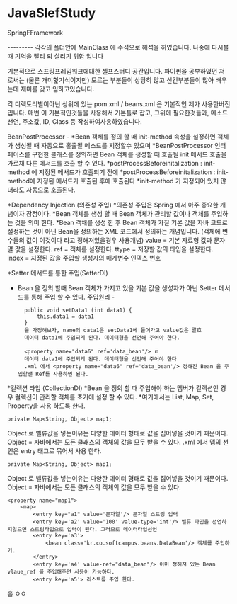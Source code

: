 # JavaSlefStudy
SpringFFramework


--------- 각각의 폴더안에 MainClass 에 주석으로 해석을 하였습니다. 나중에 다시볼때 기억을 빨리 되 살리기 위함 입니다 



기본적으로 스프링프레임워크에대한 셀프스터디 공간입니다.
파이썬을 공부하였던 저로써는 (물론 개미핥기식이지만)
모르는 부분들이 상당히 많고 신긴부분들이 많아 배우는데 재미를 갖고 임하고있습니다.


각 디렉토리별이아닌 상위에 있는 pom.xml / beans.xml 은 기본적인 제가 사용한버전입니다.
매번 이 기본적인것들을 사용해서 기본틀로 잡고, 그위에 필요한것들과, 메소드 선언, 주소값, ID, Class 등 작성하여사용하였습니다.


BeanPostProcessor - 
*Bean 객체를 정의 할 때 init-method 속성을 설정하면 객체가 생성될 때 자동으로 홑출될 메소드를 지정할수 있으며
*BeanPostProcessor 인터페이스를 구현한 클래스를 정의하면 Bean 객체를 생성할 때 호출될 init 메서드 호출을 가로채 다른 메서드를 호출 할 수 있다.
*postProcessBeforeinitalization : init-method 에 지정된 메서드가 호출되기 전에
*postProcessBeforeinitalization : init-method에 지정된 메서드가 호출된 후에 호출된다
*init-method 가 지정되어 있지 않더라도 자동으로 호출된다.


*Dependency Injection (의존성 주입)
*의존성 주입은 Spring 에서 아주 중요한 개념이자 장점이다.
*Bean 객체를 생성 할 때 Bean 객체가 관리할 값이나 객체를 주입하는 것을 의미 한다.
*Bean 객채를 생성 한 후 Bean 객체가 가질 기본 값을 자바 코드로 설정하는 것이 아닌 Bean을 정의하는 XML 코드에서 정의하는 개념입니다.
(객체에 변수들의 값이 이것이다 라고 정해져있을경우 사용개념)
value = 기본 자료형 값과 문자열 값을 설정한다.
ref = 객체를 설정한다.
ttype =  저장할 값의 타입을 설정한다.
index =  지정된 값을 주입할 생성자의 매게변수 인덱스 번호 


*Setter 메서드를 통한 주입(SetterDI)
* Bean 을 정의 할때 Bean 객체가 가지고 있을 기본 값을 생성자가 아닌 Setter 메서드를 통해 주입 할 수 있다.
주입원리 - 
		<property name="data1" value="100"/>
		
		public void setData1 (int data1) {
			this.data1 = data1
		}
		을 가정해보자, name의 data1은 setData1에 들어가고 value값은 괄호
		데이터 data1에 주입되게 된다. 데이터형을 선언해 주어야 한다.
		
		<property name="data6" ref='data_bean'/> ㅌ
		데이터 data1에 주입되게 된다. 데이터형을 선언해 주어야 한다 
		.xml 에서 <property name="data6" ref='data_bean'/> 정해진 Bean 을 주입할땐 Ref를 사용하면 된다. 



*컬렉션 타입 (CollectionDI)
*Bean 을 정의 할 때 주입해야 하는 멤버가 컬렉션인 경우 컬렉션이 관리할 객체를 초기에 설정 할 수 있다.
*여기에서는 List, Map, Set, Property을 사용 하도록 한다.

	private Map<String, Object> map1;
Object 로 벨류값을 넣는이유는 다양한 데이터 형태로 값을 집어넣을 것이기 때문이다.
Object = 자바에서는 모든 클래스의 객체의 값을 모두 받을 수 있다.
.xml 에서 맵의 선언은 entry 태그로 묶어서 사용 한다.

	private Map<String, Object> map1;
Object 로 벨류값을 넣는이유는 다양한 데이터 형태로 값을 집어넣을 것이기 때문이다.
Object = 자바에서는 모든 클래스의 객체의 값을 모두 받을 수 있다.
	
	
	<property name="map1">
		<map>
			<entry key="a1" value='문자열'/> 문자열 스트링 입력 
			<entry key='a2' value='100' value-type='int'/> 벨류 타입을 선언하지않으면 스트링타입으로 입력이 된다. 그러므로 데이터타입선언
			<entry key='a3'> 
				<bean class='kr.co.softcampus.beans.DataBean'/> 객체를 주입하기.
			</entry>
			<entry key='a4' value-ref="data_bean"/> 이미 정해져 있는 Bean vlaue_ref 를 주입해주면 사용이 가능하다.
			<entry key='a5'> 리스트를 주입 한다.


흠
ㅇㅇ
